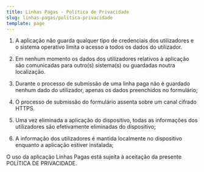 ```yaml
---
title: Linhas Pagas - Política de Privacidade
slug: linhas-pagas/politica-privacidade
template: page
---
```


1. A aplicação não guarda qualquer tipo de credenciais dos utilizadores e o sistema operativo limita o acesso a todos os dados do utilizador.

2. Em nenhum momento os dados dos utilizadores relativos à aplicação são comunicadas para outro(s) sistema(s) ou guardadas noutra localização.

3. Durante o processo de submissão de uma linha paga não é guardado nenhum dado do utilizador, apenas os dados preenchidos no formulário;

4. O processo de submissão do formulário assenta sobre um canal cifrado HTTPS.

5. Uma vez eliminada a aplicação do dispositivo, todas as informações dos utilizadores são efetivamente eliminadas do dispositivo;

6. A informação dos utilizadores é mantida localmente no dispositivo enquanto a aplicação estiver instalada;

O uso da aplicação Linhas Pagas está sujeita à aceitação da presente POLÍTICA DE PRIVACIDADE.

